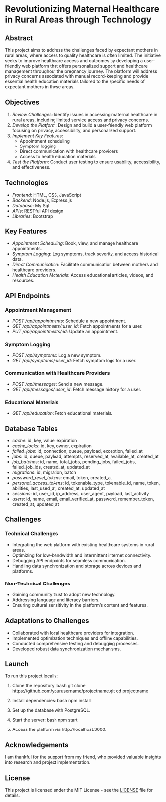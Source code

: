 # Revolutionizing Maternal Healthcare in Rural Areas through Technology

## Abstract

This project aims to address the challenges faced by expectant mothers in rural areas, where access to quality healthcare is often limited. The initiative seeks to improve healthcare access and outcomes by developing a user-friendly web platform that offers personalized support and healthcare management throughout the pregnancy journey. The platform will address privacy concerns associated with manual record-keeping and provide essential health education materials tailored to the specific needs of expectant mothers in these areas.

## Objectives

1. *Review Challenges*: Identify issues in accessing maternal healthcare in rural areas, including limited service access and privacy concerns.
2. *Develop the Platform*: Design and build a user-friendly web platform focusing on privacy, accessibility, and personalized support.
3. *Implement Key Features*:
   - Appointment scheduling
   - Symptom logging
   - Direct communication with healthcare providers
   - Access to health education materials
4. *Test the Platform*: Conduct user testing to ensure usability, accessibility, and effectiveness.

## Technologies

- *Frontend*: HTML, CSS, JavaScript
- *Backend*: Node.js, Express.js
- *Database*: My Sql
- *APIs*: RESTful API design
- *Libraries*: Bootstrap

## Key Features

- *Appointment Scheduling*: Book, view, and manage healthcare appointments.
- *Symptom Logging*: Log symptoms, track severity, and access historical data.
- *Direct Communication*: Facilitate communication between mothers and healthcare providers.
- *Health Education Materials*: Access educational articles, videos, and resources.

## API Endpoints

### Appointment Management
- *POST /api/appointments*: Schedule a new appointment.
- *GET /api/appointments/:user_id*: Fetch appointments for a user.
- *PUT /api/appointments/:id*: Update an appointment.

### Symptom Logging
- *POST /api/symptoms*: Log a new symptom.
- *GET /api/symptoms/:user_id*: Fetch symptom logs for a user.

### Communication with Healthcare Providers
- *POST /api/messages*: Send a new message.
- *GET /api/messages/:user_id*: Fetch message history for a user.

### Educational Materials
- *GET /api/education*: Fetch educational materials.

## Database Tables

- *cache*: id, key, value, expiration
- *cache_locks*: id, key, owner, expiration
- *failed_jobs*: id, connection, queue, payload, exception, failed_at
- *jobs*: id, queue, payload, attempts, reserved_at, available_at, created_at
- *job_batches*: id, name, total_jobs, pending_jobs, failed_jobs, failed_job_ids, created_at, updated_at
- *migrations*: id, migration, batch
- *password_reset_tokens*: email, token, created_at
- *personal_access_tokens*: id, tokenable_type, tokenable_id, name, token, abilities, last_used_at, created_at, updated_at
- *sessions*: id, user_id, ip_address, user_agent, payload, last_activity
- *users*: id, name, email, email_verified_at, password, remember_token, created_at, updated_at

## Challenges

### Technical Challenges
- Integrating the web platform with existing healthcare systems in rural areas.
- Optimizing for low-bandwidth and intermittent internet connectivity.
- Debugging API endpoints for seamless communication.
- Handling data synchronization and storage across devices and platforms.

### Non-Technical Challenges
- Gaining community trust to adopt new technology.
- Addressing language and literacy barriers.
- Ensuring cultural sensitivity in the platform’s content and features.

## Adaptations to Challenges

- Collaborated with local healthcare providers for integration.
- Implemented optimization techniques and offline capabilities.
- Conducted comprehensive testing and debugging processes.
- Developed robust data synchronization mechanisms.

## Launch

To run this project locally:

1. Clone the repository:
    bash
    git clone https://github.com/yourusername/projectname.git
    cd projectname
    
2. Install dependencies:
    bash
    npm install
    
3. Set up the database with PostgreSQL.
4. Start the server:
    bash
    npm start
    
5. Access the platform via http://localhost:3000.

## Acknowledgements

I am thankful for the support from my friend, who provided valuable insights into research and project implementation.

## License

This project is licensed under the MIT License - see the [LICENSE](LICENSE) file for details.
